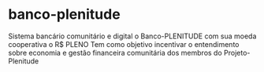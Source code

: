# banco-plenitude
Sistema bancário comunitário e digital o Banco-PLENITUDE com sua moeda cooperativa o R$ PLENO Tem como objetivo incentivar o entendimento sobre economia e gestão financeira comunitária dos membros do Projeto-Plenitude
